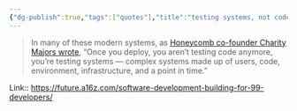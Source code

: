```yaml
---
{"dg-publish":true,"tags":["quotes"],"title":"testing systems, not code","date":"2022-04-11T19:21:00+04:00","modified_at":"2023-11-06T19:49:13+04:00","alias":"testing systems, not code","dg-path":"/quotes/202204111921.md","permalink":"/quotes/202204111921/","dgPassFrontmatter":true}
---
```



> In many of these modern systems, as [Honeycomb co-founder Charity Majors wrote](https://increment.com/testing/i-test-in-production/), “Once you deploy, you aren’t testing code anymore, you’re testing systems — complex systems made up of users, code, environment, infrastructure, and a point in time.”

Link:: https://future.a16z.com/software-development-building-for-99-developers/
